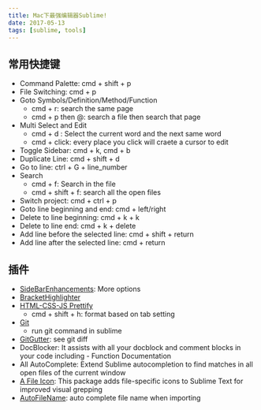 ```yaml
---
title: Mac下最强编辑器Sublime!
date: 2017-05-13
tags: [sublime, tools]
---
```


## 常用快捷键
* Command Palette: cmd + shift + p
* File Switching: cmd + p
* Goto Symbols/Definition/Method/Function
	* cmd + r: search the same page
	* cmd + p then @: search a file then search that page
* Multi Select and Edit
	* cmd + d : Select  the current word and the next same word
	* cmd + click: every place you click will craete a cursor to edit
* Toggle Sidebar: cmd + k, cmd + b
* Duplicate Line: cmd + shift + d
* Go to line: ctrl + G + line_number
* Search
    * cmd + f: Search in the file
    * cmd + shift + f: search all the open files
* Switch project: cmd + ctrl + p
* Goto line beginning and end: cmd + left/right
* Delete to line beginning: cmd + k + k
* Delete to line end: cmd + k + delete
* Add line before the selected line: cmd + shift + return
* Add line after the selected line: cmd + return

## 插件
* [SideBarEnhancements](https://github.com/titoBouzout/SideBarEnhancements/tree/st3): More options
* [BracketHighlighter](https://github.com/facelessuser/BracketHighlighter)
* [HTML-CSS-JS Prettify](https://github.com/victorporof/Sublime-HTMLPrettify)
    * cmd + shift + h: format based on tab setting
* [Git](https://github.com/SublimeGit/SublimeGit/)
    * run git command in sublime
* [GitGutter](https://github.com/jisaacks/GitGutter): see git diff
* DocBlocker: It assists with all your docblock and comment blocks in your code including - Function Documentation
* All AutoComplete: Extend Sublime autocompletion to find matches in all open files of the current window
* [A File Icon](https://github.com/ihodev/a-file-icon): This package adds file-specific icons to Sublime Text for improved visual grepping
* [AutoFileName](https://github.com/BoundInCode/AutoFileName): auto complete file name when importing